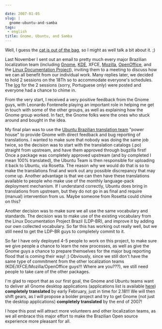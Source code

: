 ```yaml
---

date: 2007-01-05
slug: |
  gnome-ubuntu-and-samba
tags:
 - english
title: Gnome, Ubuntu, and Samba
---
```


Well, I guess the [cat is out of the
bag](http://blogs.gnome.org/view/lucasr/2007/01/05/0), so I might as
well talk a bit about it. ;)

Last November I sent out an email to pretty much every major Brazilian
localization team (including [Gnome](http://live.gnome.org/GnomeBR/),
[KDE](http://twiki.softwarelivre.org/bin/view/KdeBR), XFCE,
[Mozilla](http://www.mozilla.org.br/),
[OpenOffice](http://www.openoffice.org.br/), and the [Linux
Documentation Project](http://br.tldp.org/)), inviting them to a meeting
to discuss how we can all benefit from our individual work. Many replies
later, we decided to hold 2 sessions on the 18Th so to accommodate
everyone's schedules. The
[log](http://wiki.ubuntubrasil.org/TimeDeTraducao/Reuniao20061118) for
the 2 sessions (sorry, Portuguese only) were posted and everyone had a
chance to chime in.

From the very start, I received a very positive feedback from the Gnome
guys, with Leonardo Fontenelle playing an important role in helping me
get in touch with some of the other groups, as well as explaining how
the Gnome group worked. In fact, the Gnome folks were the ones who stuck
around and bought in the idea.

My final plan was to use the [Ubuntu Brazilian translation
team](http://wiki.ubuntubrasil.org/TimeDeTraducao) "power house" to
provide Gnome with direct feedback and bug reporting of translations. I
wanted to make sure that nobody was doing the same job twice, so the
decision was to start with the translation catalogs (.po) straight from
upstream, and have them approved through bugzilla first! Once a package
was completely approved upstream (and by completed I mean 100%
translated), the Ubuntu Team is then responsible for uploading it back
to Ubuntu, via Rosetta. The reason why we would do that is so to make
the translations final and work out any possible discrepancy that may
come up. Another advantage is that we can then have these translations
available to people who make use of the monthly language-pack deployment
mechanism. If I understand correctly, Ubuntu does bring in translations
from upstream, but they do not go in as final and require (manual)
intervention from us. Maybe someone from Rosetta could chime on this?

Another decision was to make sure we all use the same vocabulary and
standards. The decision was to make use of the existing vocabulary from
the Linux Documentation Project Brazil (LDP-BR), and improve it by
adding our own collected vocabulary. So far this has working out really
well, but we still need to get the LDP-BR guys to completely commit to
it.

So far I have only deployed 4-5 people to work on this project, to make
sure we give people a chance to learn the new processes, as well as give
the Gnome guys a chance to prepare themselves for the major bug
reporting flood that is coming their way! ;) Obviously, since we still
don't have the same type of commitment from the other localization teams
(KDE/XFCE/Mozilla/OpenOffice guys!!! Where are you???), we still need
people to take care of the other packages.

I'm glad to report that as our first goal, the Gnome and Ubuntu teams
want to deliver all Gnome desktop applications (applications list is
available [here](http://progress.gnome.org/languages/pt_BR/gnome-2-18))
**completely translated** by early February, just in time for 2.18!!! We
will then shift gears, as I will propose a bolder project and try to get
Gnome (not just the desktop applications) **completely translated** by
the end of 2007!

I hope this post will attract more volunteers and other localization
teams, as we all embrace this major effort to make the Brazilian Open
source experience more pleasant for all.
